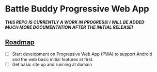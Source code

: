 #  Battle Buddy Progressive Web App

***THIS REPO IS CURRENTLY A WORK IN PROGRESS! I WILL BE ADDED MUCH MORE DOCUMENTATION AFTER THE INITIAL RELEASE!***
    
## <u>Roadmap</u>

- [ ] Start development on Progressive Web App (PWA) to support Android and the web basic initial features at first.
- [ ] Get basic site up and running at domain
